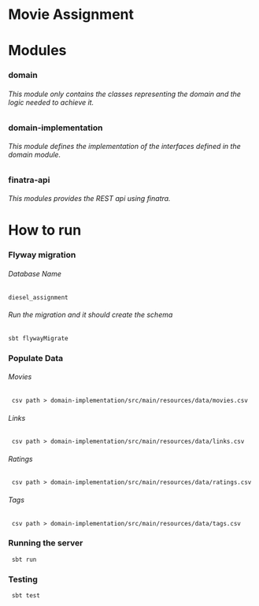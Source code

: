 # Movie Assignment

# Modules

### domain

###### This module only contains the classes representing the domain and the logic needed to achieve it.

### domain-implementation

###### This module defines the implementation of the interfaces defined in the domain module.

### finatra-api

###### This modules provides the REST api using finatra.

# How to run

### Flyway migration

###### Database Name

```
diesel_assignment
```

###### Run the migration and it should create the schema 

 ```
 sbt flywayMigrate
 ```

### Populate Data

###### Movies
```
 csv path > domain-implementation/src/main/resources/data/movies.csv
```

###### Links
```
 csv path > domain-implementation/src/main/resources/data/links.csv
```

###### Ratings
``` 
 csv path > domain-implementation/src/main/resources/data/ratings.csv
``` 

###### Tags
``` 
 csv path > domain-implementation/src/main/resources/data/tags.csv
```

### Running the server
```
 sbt run
```
### Testing
```
 sbt test
```
